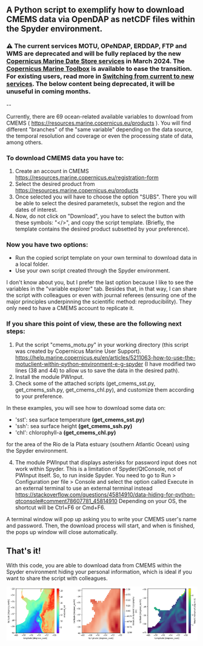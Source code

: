 ## A Python script to exemplify how to download CMEMS data via OpenDAP as netCDF files within the Spyder environment.

### ⚠️ The current services MOTU, OPeNDAP, ERDDAP, FTP and WMS are deprecated and will be fully replaced by the new [Copernicus Marine Date Store services](https://marine.copernicus.eu/news/introducing-new-copernicus-marine-data-store) in March 2024. The [Copernicus Marine Toolbox](https://help.marine.copernicus.eu/en/collections/4060068-copernicus-marine-toolbox) is available to ease the transition. For existing users, read more in [Switching from current to new services](https://help.marine.copernicus.eu/en/articles/8612591-switching-from-current-to-new-services). The below content being deprecated, it will be unuseful in coming months.

--

Currently, there are 69 ocean-related available variables to download from CMEMS ( https://resources.marine.copernicus.eu/products ). You will find different "branches" of the "same variable" depending on the data source, the temporal resolution and coverage or even the processing state of data, among others.

### To download CMEMS data you have to:
1. Create an account in CMEMS https://resources.marine.copernicus.eu/registration-form
2. Select the desired product from https://resources.marine.copernicus.eu/products 
3. Once selected you will have to choose the option "SUBS". There you will be able to select the desired parameter/s, subset the region and the dates of interest.
4. Now, do not click on "Download", you have to select the button with these symbols: "</>", and copy the script template. (Briefly, the template contains the desired product subsetted by your preference).

### Now you have two options:
-  Run the copied script template on your own terminal to download data in a local folder.
-  Use your own script created through the Spyder environment.

I don't know about you, but I prefer the last option because I like to see the variables in the "variable explorer" tab. Besides that, in that way,
I can share the script with colleagues or even with journal referees (ensuring one of the major principles underpinning the scientific method: reproducibility). They only need to have a CMEMS account to replicate it.

### If you share this point of view, these are the following next steps:
1. Put the script "cmems_motu.py" in your working directory (this script was created by Copernicus Marine User Support). https://help.marine.copernicus.eu/en/articles/5211063-how-to-use-the-motuclient-within-python-environment-e-g-spyder
   (I have modified two lines (38 and 44) to allow us to save the data in the desired path).
2. Install the module PWInput.
3. Check some of the attached scripts (get_cmems_sst.py, get_cmems_ssh.py, get_cmems_chl.py), and customize them according to your preference.

In these examples, you will see how to download some data on:
- 'sst': sea surface temperature **(get_cmems_sst.py)**
- 'ssh': sea surface height **(get_cmems_ssh.py)**
- 'chl': chlorophyll-a **(get_cmems_chl.py)**

for the area of the Rio de la Plata estuary (southern Atlantic Ocean) using the Spyder environment.

4. The module PWInput that displays asterisks for password input does not work within Spyder. This is a limitation of Spyder/QtConsole, not of PWInput     itself. So, to run inside Spyder. You need to go to Run > Configuration per file > Console and select the option called Execute in an external terminal to use an external terminal instead https://stackoverflow.com/questions/45814910/data-hiding-for-python-qtconsole#comment78607781_45814910 Depending on your OS, the shortcut will be Ctrl+F6 or Cmd+F6.

A terminal window will pop up asking you to write your CMEMS user's name and password. Then, the download process will start, and when is finished,    the pops up window will close automatically.

## That's it!
With this code, you are able to download data from CMEMS within the Spyder environment hiding your personal information, which is ideal if you want to
share the script with colleagues.

![alt text](https://github.com/jcompaire/Python/blob/main/images/Fig_sst_ssh_chl.png?raw=true)
